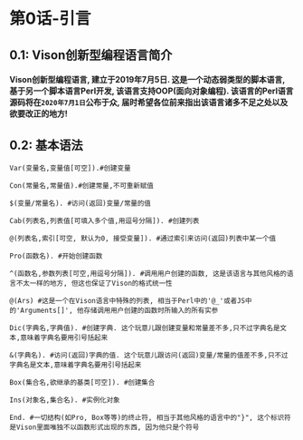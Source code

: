 # 第0话-引言
## 0.1: Vison创新型编程语言简介
#### Vison创新型编程语言, 建立于2019年7月5日. 这是一个动态弱类型的脚本语言, 基于另一个脚本语言Perl开发, 该语言支持OOP(面向对象编程). 该语言的Perl语言源码将在`2020年7月1日`公布于众, 届时希望各位前来指出该语言诸多不足之处以及欲要改正的地方!
## 0.2: 基本语法
```
Var(变量名,变量值[可空]).#创建变量

Con(常量名,常量值).#创建常量,不可重新赋值

$(变量/常量名). #访问(返回)变量/常量的值

Cab(列表名,列表值[可填入多个值,用逗号分隔]). #创建列表

@(列表名,索引[可空, 默认为0, 接受变量]). #通过索引来访问(返回)列表中某一个值

Pro(函数名). #开始创建函数

^(函数名,参数列表[可空,用逗号分隔]). #调用用户创建的函数, 这是该语言与其他风格的语言不太一样的地方, 但这也保证了Vison的格式统一性

@(Ars) #这是一个在Vison语言中特殊的列表, 相当于Perl中的'@_'或者JS中的'Arguments[]', 他存储调用用户创建的函数时所输入的所有实参

Dic(字典名,字典值). #创建字典. 这个玩意儿跟创建变量和常量差不多,只不过字典名是文本,意味着字典名要用引号括起来

&(字典名). #访问(返回)字典的值. 这个玩意儿跟访问(返回)变量/常量的值差不多,只不过字典名是文本,意味着字典名要用引号括起来

Box(集合名,欲继承的基类[可空]). #创建集合

Ins(对象名,集合名). #实例化对象

End. #一切结构(如Pro, Box等等)的终止符, 相当于其他风格的语言中的"}", 这个标识符是Vison里面唯独不以函数形式出现的东西, 因为他只是个符号
```
